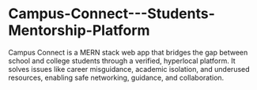 # Campus-Connect---Students-Mentorship-Platform
Campus Connect is a MERN stack web app that bridges the gap between school and college students through a verified, hyperlocal platform. It solves issues like career misguidance, academic isolation, and underused resources, enabling safe networking, guidance, and collaboration.
